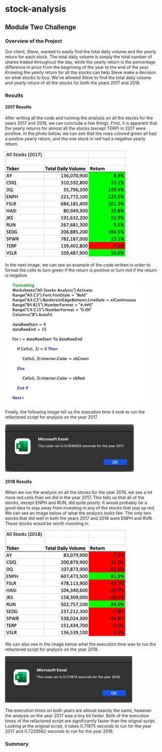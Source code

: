 # stock-analysis
## Module Two Challenge
### Overview of the Project
Our client, Steve, wanted to easily find the total daily volume and the yearly return for each stock. The total daily volume is simply the total number of shares traded throughout the day, while the yearly return is the percentage difference in price from the beginning of the year to the end of the year. Knowing the yearly return for all the stocks can help Steve make a decision on what stocks to buy. We've allowed Steve to find the total daily volume and yearly return of all the stocks for both the years 2017 and 2018.
### Results
#### 2017 Results
After writing all the code and running the analysis on all the stocks for the years 2017 and 2018, we can conclude a few things. First, it is apparent that the yearly returns for almost all the stocks (except TERP) in 2017 were positive. In the photo below, we can see that the rows colored green all had a positve yearly return, and the one stock in red had a negative yearly return.

![This is an image](https://github.com/RyleeJensen/stock-analysis/blob/main/Resources/All_Stocks_2017.png)

In the next image, we can see an example of the code written in order to format the cells to turn green if the return is positive or turn red if the return is negative.

![This is an image](https://github.com/RyleeJensen/stock-analysis/blob/main/Resources/Example_of_Code.png)

Finally, the following image tell us the execution time it took to run the refactored script for analysis on the year 2017.

![This is an image](https://github.com/RyleeJensen/stock-analysis/blob/main/Resources/VBA_Challenge_2017.png)

#### 2018 Results
When we run the analysis on all the stocks for the year 2018, we see a lot more red cells than we did in the year 2017. This tells us that all of the stocks, except ENPH and RUN, did quite poorly. It would probably be a good idea to stay away from investing in any of the stocks that pop up red. We can see an image below of what the analysis looks like. The only two stocks that did well in both the years 2017 and 2018 were ENPH and RUN. These stocks would be worth investing in.

![This is an image](https://github.com/RyleeJensen/stock-analysis/blob/main/Resources/All_Stocks_2018.png)

We can also see in the image below what the execution time was to run the refactored script for analysis on the year 2018.

![This is an image](https://github.com/RyleeJensen/stock-analysis/blob/main/Resources/VBA_Challenge_2018.png)

The execution times on both years are almost exactly the same, however the analysis on the year 2017 was a tiny bit faster. Both of the execution times of the refactored script are significantly faster than the orignal script. Looking at the original script, it takes 0.71875 seconds to run for the year 2017 and 0.7226562 seconds to run for the year 2018. 

### Summary

